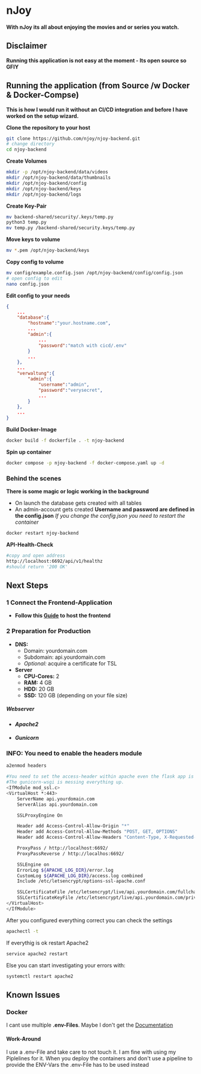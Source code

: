# nJoy
**With nJoy its all about enjoying the movies and or series you watch.**
## Disclaimer
**Running this application is not easy at the moment - Its open source so GFIY**
## Running the application (from Source /w Docker & Docker-Compse)
**This is how I would run it without an CI/CD integration and before I have worked on the setup wizard.**

**Clone the repository to your host**
```bash
git clone https://github.com/njoy/njoy-backend.git
# change directory
cd njoy-backend
```
**Create Volumes**
```bash
mkdir -p /opt/njoy-backend/data/videos
mkdir /opt/njoy-backend/data/thumbnails
mkdir /opt/njoy-backend/config
mkdir /opt/njoy-backend/keys
mkdir /opt/njoy-backend/logs
```
**Create Key-Pair**
```bash
mv backend-shared/security/.keys/temp.py
python3 temp.py
mv temp.py /backend-shared/security.keys/temp.py
```
**Move keys to volume**
```bash
mv *.pem /opt/njoy-backend/keys
```
**Copy config to volume**
```bash
mv config/example.config.json /opt/njoy-backend/config/config.json
# open config to edit
nano config.json
```
**Edit config to your needs**
```json
{
    ...
    "database":{
        "hostname":"your.hostname.com",
        ...
        "admin":{
            ...
            "password":"match with cicd/.env"
        }
        ...
    },
    ...
    "verwaltung":{
        "admin":{
            "username":"admin",
            "password":"verysecret",
            ...
        }
    },
    ...
}
```
**Build Docker-Image**
```bash
docker build -f dockerfile . -t njoy-backend
```
**Spin up container**
```bash
docker compose -p njoy-backend -f docker-compose.yaml up -d
```
### Behind the scenes
**There is some magic or logic working in the background**
- On launch the database gets created with all tables
- An admin-account gets created
**Username and password are defined in the config.json**
*If you change the config.json you need to restart the container*
```bash
docker restart njoy-backend
```
**API-Health-Check**
```bash
#copy and open address
http://localhost:6692/api/v1/healthz
#should return '200 OK'
```
## Next Steps
### 1 Connect the Frontend-Application
- **Follow this [Guide](https://google.de) to host the frontend**
### 2 Preparation for Production
- **DNS:**
    - Domain: yourdomain.com
    - Subdomain: api.yourdomain.com
    - *Optional:* acquire a certificate for TSL
- **Server**
    - **CPU-Cores:**    2
    - **RAM:**          4 GB
    - **HDD:**          20 GB
    - **SSD:**          120 GB (depending on your file size)
##### Webserver
- #### *Apache2*
- #### *Gunicorn*
### **INFO:** You need to enable the headers module
```bash
a2enmod headers
```
```bash
#You need to set the access-header within apache even the flask app is wrapped within CORS-utility. 
#The gunicorn-wsgi is messing everything up. 
<IfModule mod_ssl.c>
<VirtualHost *:443>
    ServerName api.yourdomain.com
    ServerAlias api.yourdomain.com

    SSLProxyEngine On

    Header add Access-Control-Allow-Origin "*"
    Header add Access-Control-Allow-Methods "POST, GET, OPTIONS"
    Header add Access-Control-Allow-Headers "Content-Type, X-Requested-With, Origin, Authorization"

    ProxyPass / http://localhost:6692/
    ProxyPassReverse / http://localhos:6692/

    SSLEngine on
    ErrorLog ${APACHE_LOG_DIR}/error.log
    CustomLog ${APACHE_LOG_DIR}/access.log combined
    Include /etc/letsencrypt/options-ssl-apache.conf

    SSLCertificateFile /etc/letsencrypt/live/api.yourdomain.com/fullchain.pem
    SSLCertificateKeyFile /etc/letsencrypt/live/api.yourdomain.com/privkey.pem
</VirtualHost>
</IfModule>
```
After you configured everything correct you can check the settings
```bash
apachectl -t
```
If everythig is ok restart Apache2
```bash
service apache2 restart
```
Else you can start investigating your errors with:
```bash
systemctl restart apache2
```

## Known Issues
### Docker
I cant use multiple **.env-Files**. Maybe I don't get the [Documentation](https://docs.docker.com/compose/how-tos/environment-variables/set-environment-variables/#additional-information-1)
#### Work-Around
I use a .env-File and take care to not touch it. I am fine with using my Piplelines for it.
When you deploy the containers and don't use a pipeline to provide the ENV-Vars the .env-File has to be used instead 